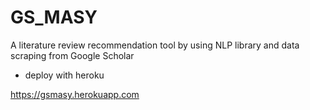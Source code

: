 # GS_MASY
A literature review recommendation tool by using NLP library and data scraping from Google Scholar
- deploy with heroku

https://gsmasy.herokuapp.com
